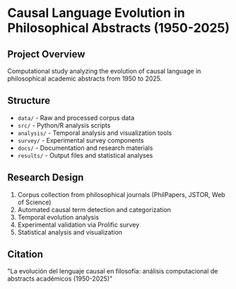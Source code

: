 # Causal Language Evolution in Philosophical Abstracts (1950-2025)

  ## Project Overview
  Computational study analyzing the evolution of causal language in
  philosophical academic abstracts from 1950 to 2025.

  ## Structure
  - `data/` - Raw and processed corpus data
  - `src/` - Python/R analysis scripts
  - `analysis/` - Temporal analysis and visualization tools
  - `survey/` - Experimental survey components
  - `docs/` - Documentation and research materials
  - `results/` - Output files and statistical analyses

  ## Research Design
  1. Corpus collection from philosophical journals (PhilPapers, JSTOR, Web
  of Science)
  2. Automated causal term detection and categorization
  3. Temporal evolution analysis
  4. Experimental validation via Prolific survey
  5. Statistical analysis and visualization

  ## Citation
  "La evolución del lenguaje causal en filosofía: análisis computacional de
   abstracts académicos (1950-2025)"
